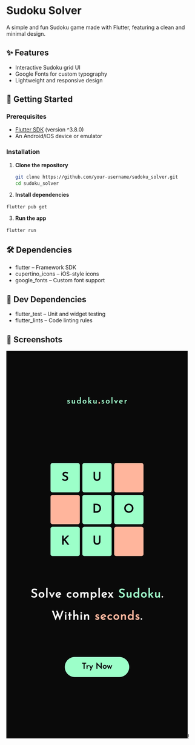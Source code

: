 # Sudoku Solver

A simple and fun Sudoku game made with Flutter, featuring a clean and minimal design.

## ✨ Features

- Interactive Sudoku grid UI
- Google Fonts for custom typography
- Lightweight and responsive design

## 🚀 Getting Started

### Prerequisites

- [Flutter SDK](https://flutter.dev/docs/get-started/install) (version ^3.8.0)
- An Android/iOS device or emulator

### Installation

1. **Clone the repository**

   ```bash
   git clone https://github.com/your-username/sudoku_solver.git
   cd sudoku_solver

   ```

2. **Install dependencies**

`flutter pub get`

3. **Run the app**

`flutter run`

## 🛠️ Dependencies

- flutter – Framework SDK
- cupertino_icons – iOS-style icons
- google_fonts – Custom font support

## 🧪 Dev Dependencies

- flutter_test – Unit and widget testing
- flutter_lints – Code linting rules

## 📸 Screenshots

![](Screenshot_20250531-132558.jpg)! [](Screenshot_20250531-132631.jpg)
